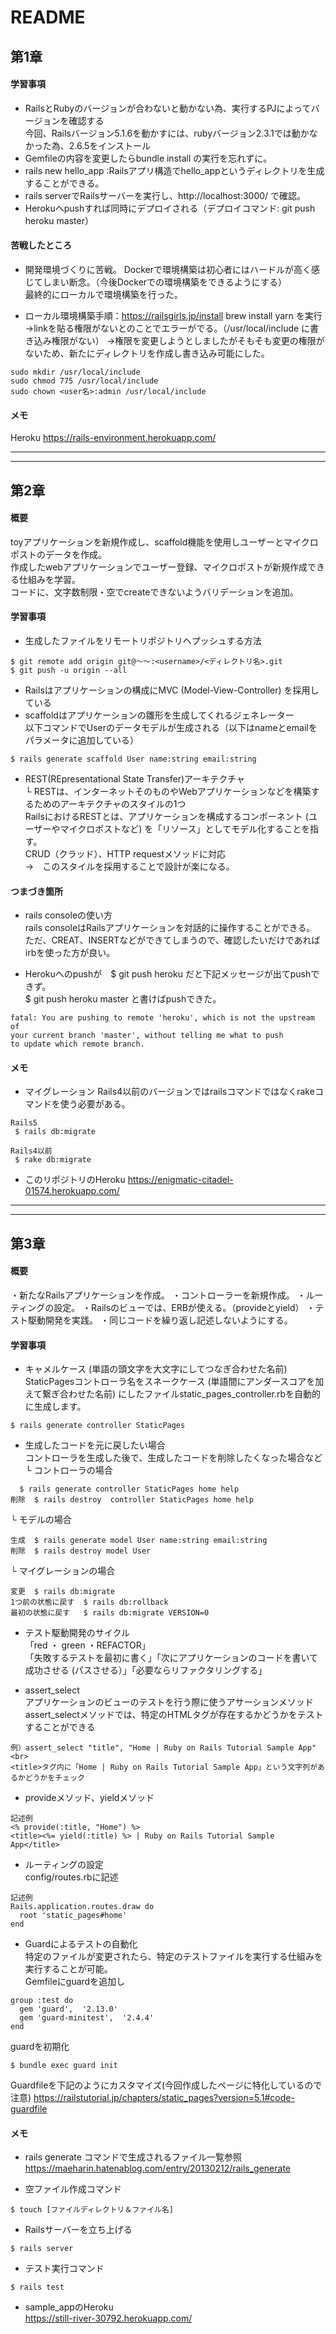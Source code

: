 # README

## 第1章

#### 学習事項

* RailsとRubyのバージョンが合わないと動かない為、実行するPJによってバージョンを確認する<br>
今回、Railsバージョン5.1.6を動かすには、rubyバージョン2.3.1では動かなかった為、2.6.5をインストール
* Gemfileの内容を変更したらbundle install の実行を忘れずに。
* rails new hello_app :Railsアプリ構造でhello_appというディレクトリを生成することができる。
* rails serverでRailsサーバーを実行し、http://localhost:3000/ で確認。
* Herokuへpushすれば同時にデプロイされる（デプロイコマンド: git push heroku master）

#### 苦戦したところ

* 開発環境づくりに苦戦。
Dockerで環境構築は初心者にはハードルが高く感じてしまい断念。（今後Dockerでの環境構築をできるようにする）<br>
最終的にローカルで環境構築を行った。

* ローカル環境構築手順：https://railsgirls.jp/install
brew install yarn を実行
→linkを貼る権限がないとのことでエラーがでる。（/usr/local/include に書き込み権限がない）
→権限を変更しようとしましたがそもそも変更の権限がないため、新たにディレクトリを作成し書き込み可能にした。
```
sudo mkdir /usr/local/include
sudo chmod 775 /usr/local/include
sudo chown <user名>:admin /usr/local/include
```

#### メモ

Heroku https://rails-environment.herokuapp.com/

------------------------------------------------------------------------------------------------------
------------------------------------------------------------------------------------------------------

## 第2章

#### 概要

toyアプリケーションを新規作成し、scaffold機能を使用しユーザーとマイクロポストのデータを作成。<br>
作成したwebアプリケーションでユーザー登録、マイクロポストが新規作成できる仕組みを学習。<br>
コードに、文字数制限・空でcreateできないようバリデーションを追加。

#### 学習事項

* 生成したファイルをリモートリポジトリへプッシュする方法
```
$ git remote add origin git@〜〜:<username>/<ディレクトリ名>.git
$ git push -u origin --all
```
* Railsはアプリケーションの構成にMVC (Model-View-Controller) を採用している
* scaffoldはアプリケーションの雛形を生成してくれるジェネレーター<br>
以下コマンドでUserのデータモデルが生成される（以下はnameとemailをパラメータに追加している）
```
$ rails generate scaffold User name:string email:string
```
* REST(REpresentational State Transfer)アーキテクチャ<br>
└ RESTは、インターネットそのものやWebアプリケーションなどを構築するためのアーキテクチャのスタイルの1つ<br>
RailsにおけるRESTとは、アプリケーションを構成するコンポーネント (ユーザーやマイクロポストなど) を「リソース」としてモデル化することを指す。<br>
CRUD（クラッド）、HTTP requestメソッドに対応<br>
→　このスタイルを採用することで設計が楽になる。


#### つまづき箇所

* rails consoleの使い方<br>
rails consoleはRailsアプリケーションを対話的に操作することができる。
ただ、CREAT、INSERTなどができてしまうので、確認したいだけであればirbを使った方が良い。

* Herokuへのpushが　$ git push heroku だと下記メッセージが出てpushできず。<br>
$ git push heroku master と書けばpushできた。<br>
```
fatal: You are pushing to remote 'heroku', which is not the upstream of
your current branch 'master', without telling me what to push
to update which remote branch.
```



#### メモ

* マイグレーション
Rails4以前のバージョンではrailsコマンドではなくrakeコマンドを使う必要がある。
```
Rails5
 $ rails db:migrate

Rails4以前
 $ rake db:migrate
```

* このリポジトリのHeroku 
https://enigmatic-citadel-01574.herokuapp.com/

------------------------------------------------------------------------------------------------------
------------------------------------------------------------------------------------------------------


## 第3章

#### 概要

・新たなRailsアプリケーションを作成。
・コントローラーを新規作成。
・ルーティングの設定。
・Railsのビューでは、ERBが使える。（provideとyield）
・テスト駆動開発を実践。
・同じコードを繰り返し記述しないようにする。


#### 学習事項

* キャメルケース (単語の頭文字を大文字にしてつなぎ合わせた名前)<br>
StaticPagesコントローラ名をスネークケース (単語間にアンダースコアを加えて繋ぎ合わせた名前) にしたファイルstatic_pages_controller.rbを自動的に生成します。
```
$ rails generate controller StaticPages
```

* 生成したコードを元に戻したい場合<br>
コントローラを生成した後で、生成したコードを削除したくなった場合など<br>
└ コントローラの場合
```
  $ rails generate controller StaticPages home help
削除  $ rails destroy  controller StaticPages home help
```
└ モデルの場合
```
生成  $ rails generate model User name:string email:string
削除  $ rails destroy model User
```
└ マイグレーションの場合
```
変更  $ rails db:migrate
1つ前の状態に戻す  $ rails db:rollback
最初の状態に戻す   $ rails db:migrate VERSION=0
```

* テスト駆動開発のサイクル<br>
「red ・ green ・REFACTOR」<br>
「失敗するテストを最初に書く」「次にアプリケーションのコードを書いて成功させる (パスさせる）」「必要ならリファクタリングする」

* assert_select<br>
アプリケーションのビューのテストを行う際に使うアサーションメソッド<br>
assert_selectメソッドでは、特定のHTMLタグが存在するかどうかをテストすることができる<br>
```
例）assert_select "title", "Home | Ruby on Rails Tutorial Sample App"<br>
<title>タグ内に「Home | Ruby on Rails Tutorial Sample App」という文字列があるかどうかをチェック
```

* provideメソッド、yieldメソッド<br>
```
記述例
<% provide(:title, "Home") %>
<title><%= yield(:title) %> | Ruby on Rails Tutorial Sample App</title>
```

* ルーティングの設定<br>
config/routes.rbに記述<br>
```
記述例
Rails.application.routes.draw do
  root 'static_pages#home'
end
```

* Guardによるテストの自動化<br>
特定のファイルが変更されたら、特定のテストファイルを実行する仕組みを実行することが可能。<br>
Gemfileにguardを追加し
```
group :test do
  gem 'guard',  '2.13.0'
  gem 'guard-minitest',  '2.4.4'
end

```
guardを初期化
```
$ bundle exec guard init
```
Guardfileを下記のようにカスタマイズ(今回作成したページに特化しているので注意)
https://railstutorial.jp/chapters/static_pages?version=5.1#code-guardfile



#### メモ

* rails generate コマンドで生成されるファイル一覧参照<br>
https://maeharin.hatenablog.com/entry/20130212/rails_generate

* 空ファイル作成コマンド<br>
```
$ touch [ファイルディレクトリ＆ファイル名]
```

* Railsサーバーを立ち上げる
```
$ rails server
```

* テスト実行コマンド
```
$ rails test
```

* sample_appのHeroku <br>
https://still-river-30792.herokuapp.com/














